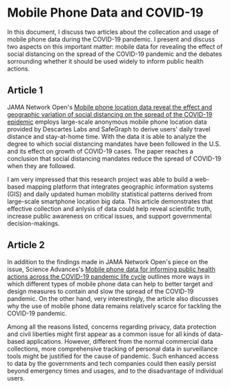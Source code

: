 
# Mobile Phone Data and COVID-19
In this document, I discuss two articles about the collecation and usage of mobile phone data during the COVID-19 pandemic. I present and discuss two aspects on this important matter: mobile data for revealing the effect of social distancing on the spread of the COVID-19 pandemic and the debates sorrounding whether  it should be used widely to inform public health actions.

## Article 1
JAMA Network Open's [Mobile phone location data reveal the effect and geographic variation of social distancing on the spread of the COVID-19 epidemic](https://arxiv.org/abs/2004.11430) employs large-scale anonymous mobile phone location data provided by Descartes Labs and SafeGraph to derive users' daily travel distance and stay-at-home time. With the data it is able to analyze the degree to which social distancing mandates have been followed in the U.S. and its effect on growth of COVID-19 cases. The paper reaches a conclusion that social distancing mandates reduce the spread of COVID-19 when they are followed.

I am very impressed that this research project was able to build a web-based mapping platform that integrates geographic information systems (GIS) and daily updated human mobility statistical patterns derived from large-scale smartphone location big data. This article demonstrates that effective collection and anlysis of data could help reveal scientific truth, increase public awareness on critical issues, and support governmental decision-makings. 

## Article 2
In addition to the findings made in JAMA Network Open's piece on the issue, Science Advances's [Mobile phone data for informing public health actions across the COVID-19 pandemic life cycle](https://advances.sciencemag.org/content/6/23/eabc0764/) outlines more ways in which different types of mobile phone data can help to better target and design measures to contain and slow the spread of the COVID-19 pandemic. On the other hand, very interestingly, the article also discusses why the use of mobile phone data remains relatively scarce for tackling the COVID-19 pandemic. 

Among all the reasons listed, concerns regarding privacy, data protection and civil liberties might first appear as a common issue for all kinds of data-based applications. However, different from the normal commercial data collections, more comprehensive tracking of personal data in surveillance tools might be justified for the cause of pandemic. Such enhanced access to data by the governments and tech companies could then easily persist beyond emergency times and usages, and to the disadvantage of individual users.
